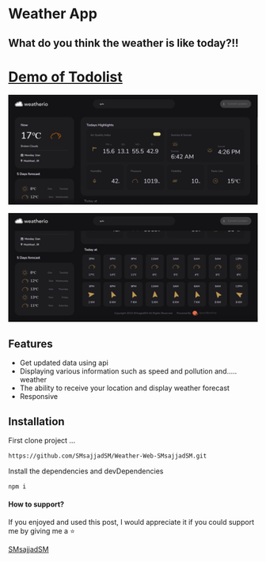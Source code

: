 
# Weather App
## What do you think the weather is like today?!!


[Demo of Todolist](https://smsajjadsm.github.io/Weather-Web-SMsajjadSM/)
===
![plot](./IMG/1.png)

![plot](./IMG/2.png)





## Features

- Get updated data using api
- Displaying various information such as speed and pollution and..... weather
- The ability to receive your location and display weather forecast
- Responsive





## Installation


First clone project ...

```sh
https://github.com/SMsajjadSM/Weather-Web-SMsajjadSM.git
```

Install the dependencies and devDependencies

```sh
npm i
```


#### How to support?
 If you enjoyed and used this post,
I would appreciate it if you could
support me by giving me a ⭐

[SMsajjadSM](https://github.com/SMsajjadSM/Weather-Web-SMsajjadSM)
